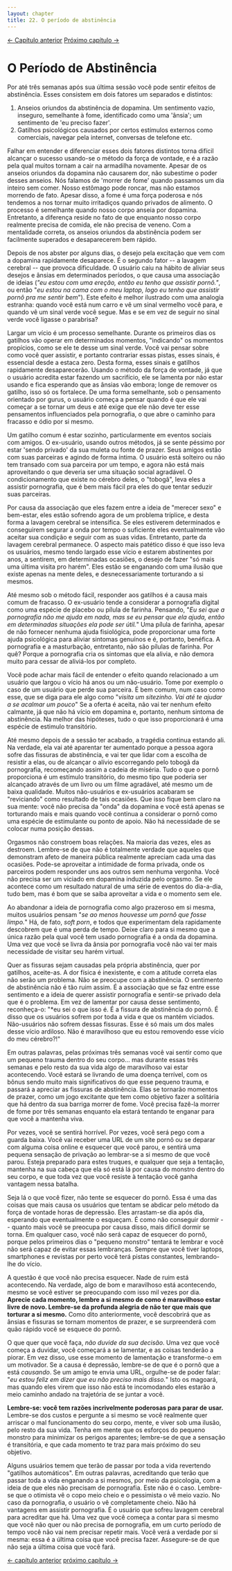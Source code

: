 ```yaml
---
layout: chapter
title: 22. O período de abstinência 
---
```


<div class="pagination-selector">
<a href="21-o-jeito-facil-de-parar.html" class="chapter-btn">&larr; Capítulo anterior</a>
<a href="23-so-mais-uma-olhadinha.html" class="chapter-btn">Próximo capítulo &#8594;</a>
</div>

# O Período de Abstinência

Por até três semanas após sua última sessão você pode sentir efeitos de abstinência. Esses consistem em dois fatores um separados e distintos:

1. Anseios oriundos da abstinência de dopamina. Um sentimento vazio, inseguro, semelhante à fome, identificado como uma 'ânsia'; um sentimento de 'eu preciso fazer'.
2. Gatilhos psicológicos causados por certos estímulos externos como comerciais, navegar pela internet, conversas de telefone etc.

Falhar em entender e diferenciar esses dois fatores distintos torna difícil alcançar o sucesso usando-se o método da força de vontade, e é a razão pela qual muitos tornam a cair na armadilha novamente. Apesar de os anseios oriundos da dopamina não causarem dor, não subestime o poder desses anseios. Nós falamos de 'morrer de fome' quando passamos um dia inteiro sem comer. Nosso estômago pode roncar, mas não estamos morrendo de fato. Apesar disso, a fome é uma força poderosa e nós tendemos a nos tornar muito irritadiços quando privados de alimento. O processo é semelhante quando nosso corpo anseia por dopamina. Entretanto, a diferença reside no fato de que enquanto nosso corpo realmente precisa de comida, ele não precisa de veneno. Com a mentalidade correta, os anseios oriundos da abstinência podem ser facilmente superados e desaparecerem bem rápido.

Depois de nos abster por alguns dias, o desejo pela excitação que vem com a dopamina rapidamente desaparece. É o segundo fator -- a lavagem cerebral -- que provoca dificuldade. O usuário caiu na hábito de aliviar seus desejos e ânsias em determinados períodos, o que causa uma associação de ideias (*"eu estou com uma ereção, então eu tenho que assistir pornô."*, ou então "*eu  estou na cama com o meu laptop, logo eu tenho que assistir pornô pra me sentir bem*"). Este efeito é melhor ilustrado com uma analogia estranha: quando você está num carro e vê um sinal vermelho você para, e quando vê um sinal verde você segue. Mas e se em vez de seguir no sinal verde você ligasse o parabrisa?

Largar um vício é um processo semelhante. Durante os primeiros dias os gatilhos vão operar em determinados momentos, "indicando" os momentos propícios, como se ele te desse um sinal verde. Você vai pensar sobre como você quer assistir, e portanto contrariar essas pistas, esses sinais, é essencial desde a estaca zero. Desta forma, esses sinais e gatilhos rapidamente desaparecerão. Usando o método da força de vontade, já que o usuário acredita estar fazendo um sacrifício, ele se lamenta por não estar usando e fica esperando que as ânsias vão embora; longe de remover os gatilho, isso só os fortalece. De uma forma semelhante, sob o pensamento orientado por gurus, o usuário começa a pensar quando é que ele vai começar a se tornar um deus e até exige que ele não deve ter esse pensamentos influenciados pela pornografia, o que abre o caminho para fracasso e ódio por si mesmo.

Um gatilho comum é estar sozinho, particularmente em eventos sociais com amigos. O ex-usuário, usando outros métodos, já se sente péssimo por estar 'sendo privado' da sua muleta ou fonte de prazer. Seus amigos estão com suas parceiras e agindo de forma íntima. O usuário está solteiro ou não tem transado com sua parceira por um tempo, e agora não está mais aproveitando o que deveria ser uma situação social agradável. O condicionamento que existe no cérebro deles, o "tobogã", leva eles a assistir pornografia, que é bem mais fácil pra eles do que tentar seduzir suas parceiras.

Por causa da associação que eles fazem entre a ideia de "merecer sexo" e bem-estar, eles estão sofrendo agora de um problema tríplice, e desta forma a lavagem cerebral se intensifica. Se eles estiverem determinados e conseguirem segurar a onda por tempo o suficiente eles eventualmente vão aceitar sua condição e seguir com as suas vidas. Entretanto, parte da lavagem cerebral permanece. O aspecto mais patético disso é que isso leva os usuários, mesmo tendo largado esse vício e estarem abstinentes por anos, a sentirem, em determinadas ocasiões, o desejo de fazer "só mais uma última visita pro harém". Eles estão se enganando com uma ilusão que existe apenas na mente deles, e desnecessariamente torturando a si mesmos.

Até mesmo sob o método fácil, responder aos gatilhos é a causa mais comum de fracasso. O ex-usuário tende a considerar a pornografia digital como uma espécie de placebo ou pílula de farinha. Pensando, "*Eu sei que a pornografia não me ajuda em nada, mas se eu pensar que ela ajuda, então em determinadas situações ela pode ser útil.*" Uma pílula de farinha, apesar de não fornecer nenhuma ajuda fisiológica, pode proporcionar uma forte ajuda psicológica para aliviar sintomas genuínos e é, portanto, benéfica. A pornografia e a masturbação, entretanto, não são pílulas de farinha. Por quê? Porque a pornografia cria os sintomas que ela alivia, e não demora muito para cessar de aliviá-los por completo.

Você pode achar mais fácil de entender o efeito quando relacionado a um usuário que largou o vício há anos ou um não-usuário. Tome por exemplo o caso de um usuário que perde sua parceira. É bem comum, num caso como esse, que se diga para ele algo como "*visita um sitezinho. Vai até te ajudar a se acalmar um pouco*" Se a oferta é aceita, não vai ter nenhum efeito calmante, já que não há vício em dopamina e, portanto, nenhum sintoma de abstinência. Na melhor das hipóteses, tudo o que isso proporcionará é uma espécie de estimulo transitório.

Até mesmo depois de a sessão ter acabado, a tragédia continua estando ali. Na verdade, ela vai até aparentar ter aumentado porque a pessoa agora sofre das fissuras de abstinência, e vai ter que lidar com a escolha de resistir a elas, ou de alcançar o alívio escorregando pelo tobogã da pornografia, recomeçando assim a cadeia de miséria. Tudo o que o pornô proporciona é um estímulo transitório, do mesmo tipo que poderia ser alcançado através de um livro ou um filme agradável, até mesmo um de baixa qualidade. Muitos não-usuários e ex-usuários acabaram se "reviciando" como resultado de tais ocasiões. Que isso fique bem claro na sua mente: você não precisa da "onda" da dopamina e você está apenas se torturando mais e mais quando você continua a considerar o pornô como uma espécie de estimulante ou ponto de apoio. Não há necessidade de se colocar numa posição dessas.

Orgasmos não constroem boas relações. Na maioria das vezes, eles as destroem. Lembre-se de que não é totalmente verdade que aqueles que demonstram afeto de maneira pública realmente apreciam cada uma das ocasiões. Pode-se aproveitar a intimidade de forma privada, onde os parceiros podem responder uns aos outros sem nenhuma vergonha. Você não precisa ser um viciado em dopamina induzida pelo orgasmo. Se ele acontece como um resultado natural de uma série de eventos do dia-a-dia, tudo bem, mas é bom que se saiba aproveitar a vida e o momento sem ele.

Ao abandonar a ideia de pornografia como algo prazeroso em si mesma, muitos usuários pensam "*se ao menos houvesse um pornô que fosse limpo.*" Há, de fato, *soft porn*, e todos que experimentam dela rapidamente descobrem que é uma perda de tempo. Deixe claro para si mesmo que a única razão pela qual você tem usado pornografia é a onda da dopamina. Uma vez que você se livra da ânsia por pornografia você não vai ter mais necessidade de visitar seu harém virtual.

Quer as fissuras sejam causadas pela própria abstinência, quer por gatilhos, aceite-as. A dor física é inexistente, e com a atitude correta elas não serão um problema. Não se preocupe com a abstinência. O sentimento de abstinência não é tão ruim assim. É a associação que se faz entre esse sentimento e a ideia de querer assistir pornografia e sentir-se privado dela que é o problema. Em vez de lamentar por causa desse sentimento, reconheça-o: "*eu sei o que isso é. É a fissura de abstinência do pornô. É disso que os usuários sofrem por toda a vida e que os mantém viciados. Não-usuários não sofrem dessas fissuras. Esse é só mais um dos males desse vício ardiloso. Não é maravilhoso que eu estou removendo esse vício do meu cérebro?!"

Em outras palavras, pelas próximas três semanas você vai sentir como que um pequeno trauma dentro do seu corpo... mas durante essas três semanas e pelo resto da sua vida algo de maravilhoso vai estar acontecendo. Você estará se livrando de uma doença terrível, com os bônus sendo muito mais significativos do que esse pequeno trauma, e passará a apreciar as fissuras de abstinência. Elas se tornarão momentos de prazer, como um jogo excitante que tem como objetivo fazer a solitária que há dentro da sua barriga morrer de fome. Você precisa fazê-la morrer de fome por três semanas enquanto ela estará tentando te enganar para que você a mantenha viva.

Por vezes, você se sentirá horrível. Por vezes, você será pego com a guarda baixa. Você vai receber uma URL de um site pornô ou se deparar com alguma coisa online e esquecer que você parou, e sentirá uma pequena sensação de privação ao lembrar-se a si mesmo de que você parou. Esteja preparado para estes truques, e qualquer que seja a tentação, mantenha na sua cabeça que ela só está lá por causa do monstro dentro do seu corpo, e que toda vez que você resiste à tentação você ganha vantagem nessa batalha.

Seja lá o que você fizer, não tente se esquecer do pornô. Essa é uma das coisas que mais causa os usuários que tentam se abdicar pelo método da força de vontade horas de depressão. Eles arrastam-se dia após dia, esperando que eventualmente o esqueçam. É como não conseguir dormir -- quanto mais você se preocupa por causa disso, mais difícil dormir se torna. Em qualquer caso, você não será capaz de esquecer do pornô, porque pelos primeiros dias o "pequeno monstro" tentará te lembrar e você não será capaz de evitar essas lembranças. Sempre que você tiver laptops, smartphones e revistas por perto você terá pistas constantes, lembrando-lhe do vício.  

A questão é que você não precisa esquecer. Nade de ruim está acontecendo. Na verdade, algo de bom e maravilhoso está acontecendo, mesmo se você estiver se preocupando com isso mil vezes por dia. **Aprecie cada momento, lembre a si mesmo de como é maravilhoso estar livre de novo. Lembre-se da profunda alegria de não ter que mais que torturar a si mesmo.** Como dito anteriormente, você descobrirá que as ânsias e fissuras se tornam momentos de prazer, e se surpreenderá com quão rápido você se esquece do pornô.

O que quer que você faça, *não duvide da sua decisão*. Uma vez que você começa a duvidar, você começará a se lamentar, e as coisas tenderão a piorar. Em vez disso, use esse momento de lamentação e transforme-o em um motivador. Se a causa é depressão, lembre-se de que é o pornô que a está *causando*. Se um amigo te envia uma URL, orgulhe-se de poder falar: "*eu estou feliz em dizer que eu não preciso mais disso.*" Isto os magoará, mas quando eles virem que isso não está te incomodando eles estarão a meio caminho andado na trajetória de se juntar a você.

**Lembre-se: você tem razões incrivelmente poderosas para parar de usar.** Lembre-se dos custos e pergunte a si mesmo se você realmente quer arriscar o mal funcionamento do seu corpo, mente, e viver sob uma ilusão, pelo resto da sua vida. Tenha em mente que os esforços do pequeno monstro para minimizar os perigos aparentes; lembre-se de que a sensação é transitória, e que cada momento te traz para mais próximo do seu objetivo.

Alguns usuários temem que terão de passar por toda a vida revertendo "gatilhos automáticos". Em outras palavras, acreditando que terão que passar toda a vida enganando a si mesmos, por meio da psicologia, com a ideia de que eles não precisam de pornografia. Este não é o caso. Lembre-se que o otimista vê o copo meio cheio e o pessimista o vê meio vazio. No caso da pornografia, o usuário o vê completamente cheio. Não há vantagens em assistir pornografia. É o usuário que sofreu lavagem cerebral para acreditar que há. Uma vez que você começa a contar para si mesmo que você não quer ou não precisa de pornografia, em um curto período de tempo você não vai nem precisar repetir mais. Você verá a verdade por si mesma: essa é a última coisa que você precisa fazer. Assegure-se de que não seja a última coisa que você fará.

<div class="pagination-selector">
<a href="21-o-jeito-facil-de-parar.html" class="chapter-btn">&larr; capítulo anterior</a>
<a href="23-so-mais-uma-olhadinha.html" class="chapter-btn">próximo capítulo &#8594;</a>
</div>
